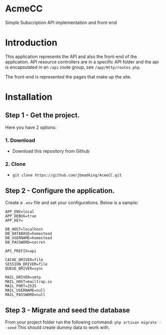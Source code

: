 # AcmeCC
Simple Subscription API implementation and front-end

# Introduction
This application represents the API and also the front-end of the application.
API resource controllers are in a specific API folder and the api is encapsulated
in an ``/api`` route group, see ``/app/Http/routes.php``.

The front-end is represented the pages that make up the site. 

# Installation

## Step 1 - Get the project.
Here you have 2 options:
### 1. Download 
  - Download this repository from Github

### 2. Clone
  - ``git clone https://github.com/jbmadking/AcmeCC.git``
  
## Step 2 - Configure the application.
Create a ``.env`` file and set your configurations. 
Below is a sample:
```
APP_ENV=local
APP_DEBUG=true
APP_KEY=

DB_HOST=localhost
DB_DATABASE=homestead
DB_USERNAME=homestead
DB_PASSWORD=secret

API_PREFIX=api

CACHE_DRIVER=file
SESSION_DRIVER=file
QUEUE_DRIVER=sync

MAIL_DRIVER=smtp
MAIL_HOST=mailtrap.io
MAIL_PORT=2525
MAIL_USERNAME=null
MAIL_PASSWORD=null
```
 
## Step 3 - Migrate and seed the database
From your project folder run the following command:
``php artisan migrate --seed``
This should create dummy data to work with. 